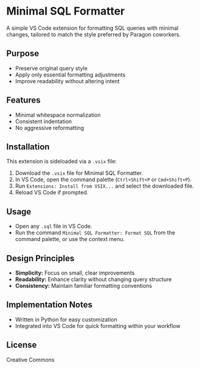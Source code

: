 # Minimal SQL Formatter

A simple VS Code extension for formatting SQL queries with minimal changes, tailored to match the style preferred by Paragon coworkers.

## Purpose

- Preserve original query style
- Apply only essential formatting adjustments
- Improve readability without altering intent

## Features

- Minimal whitespace normalization
- Consistent indentation
- No aggressive reformatting

## Installation

This extension is sideloaded via a `.vsix` file:

1. Download the `.vsix` file for Minimal SQL Formatter.
2. In VS Code, open the command palette (`Ctrl+Shift+P` or `Cmd+Shift+P`).
3. Run `Extensions: Install from VSIX...` and select the downloaded file.
4. Reload VS Code if prompted.

## Usage

- Open any `.sql` file in VS Code.
- Run the command `Minimal SQL Formatter: Format SQL` from the command palette, or use the context menu.

## Design Principles

- **Simplicity:** Focus on small, clear improvements
- **Readability:** Enhance clarity without changing query structure
- **Consistency:** Maintain familiar formatting conventions

## Implementation Notes

- Written in Python for easy customization
- Integrated into VS Code for quick formatting within your workflow

## License

Creative Commons